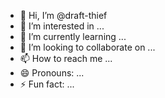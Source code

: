 - 👋 Hi, I’m @draft-thief
- 👀 I’m interested in ...
- 🌱 I’m currently learning ...
- 💞️ I’m looking to collaborate on ...
- 📫 How to reach me ...
- 😄 Pronouns: ...
- ⚡ Fun fact: ...

<!---
draft-thief/draft-thief is a ✨ special ✨ repository because its `README.md` (this file) appears on your GitHub profile.
You can click the Preview link to take a look at your changes.
--->
